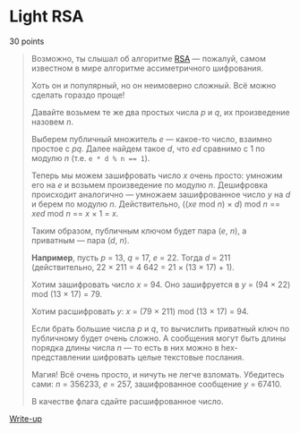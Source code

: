 # Light RSA

30 points

> Возможно, ты слышал об алгоритме [RSA](https://ru.wikipedia.org/wiki/RSA) — 
> пожалуй, самом известном в мире алгоритме ассиметричного шифрования.
> 
> Хоть он и популярный, но он неимоверно сложный. Всё можно сделать гораздо проще!
> 
> Давайте возьмем те же два простых числа *p* и *q*, их произведение назовем *n*. 
> 
> Выберем публичный множитель *e* — какое-то число, взаимно простое с *pq*. Далее найдем такое *d*, что *ed* сравнимо с 1 по модулю *n* (т.е. `e * d % n == 1`).
> 
> Теперь мы можем зашифровать число *x* очень просто: умножим его на *e* и возьмем произведение по модулю *n*. Дешифровка происходит аналогично — умножаем зашифрованное число *y* на *d* и берем по модулю *n*. Действительно, ((*xe* mod *n*) × *d*) mod *n* == *xed* mod *n* == *x* × 1 = *x*.
> 
> Таким образом, публичным ключом будет пара (*e*, *n*), а приватным — пара (*d*, *n*).
> 
> **Например**, пусть *p* = 13, *q* = 17, *e* = 22. Тогда *d* = 211 (действительно, 22 × 211 = 4 642 = 21 × (13 × 17) + 1).
> 
> Хотим зашифровать число *x* = 94. Оно зашифруется в *y* = (94 × 22) mod (13 × 17) = 79.
> 
> Хотим расшифровать *y*: *x* = (79 × 211) mod (13 × 17) = 94.
> 
> Если брать большие числа *p* и *q*, то вычислить приватный ключ по публичному будет очень сложно. А сообщения могут быть длины порядка длины числа *n* — то есть в них можно в hex-представлении шифровать целые текстовые послания.
> 
> Магия! Всё очень просто, и ничуть не легче взломать. Убедитесь сами: *n* = 356233, *e* = 257, зашифрованное сообщение *y* = 67410.
> 
> В качестве флага сдайте расшифрованное число.

[Write-up](WRITEUP.md)
